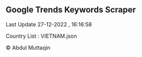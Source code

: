 

## Google Trends Keywords Scraper 
 
Last Update 27-12-2022 , 16:16:58

Country List :
VIETNAM.json



© Abdul Muttaqin 
